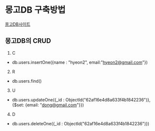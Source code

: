 # 몽고DB 구축방법

[몽고DB사이트](https://www.mongodb.com/)

## 몽고DB의 CRUD

1. C
- db.users.insertOne({name : "hyeon2", email:"hyeon2@gmail.com"})

2. R
- db.users.find()

3. U
- db.users.updateOne({_id : ObjectId("62af16e4d8a633f4b1842236")},{$set: {email: "dong@gmail.com"}}) 

4. D
- db.users.deleteOne({_id : ObjectId("62af16e4d8a633f4b1842236")})
